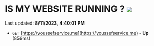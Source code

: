 # IS MY WEBSITE RUNNING ? [![](https://img.shields.io/static/v1?label=Sponsor&message=%E2%9D%A4&logo=GitHub&color=%23fe8e86)](https://github.com/sponsors/<username>)

Last updated: **8/11/2023, 4:40:01 PM**

- `GET` [https://youssefservice.me](https://youssefservice.me) - **Up** (859ms)
